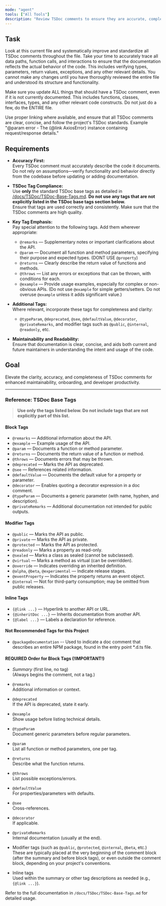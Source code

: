 ```yaml
---
mode: "agent"
tools: ["All Tools"]
description: "Review TSDoc comments to ensure they are accurate, complete, and compliant with project standards."
---
```


## Task

Look at this current file and systematically improve and standardize all TSDoc comments throughout the file. Take your time to accurately trace all data paths, function calls, and interactions to ensure that the documentation reflects the actual behavior of the code. This includes verifying types, parameters, return values, exceptions, and any other relevant details. You cannot make any changes until you have thoroughly reviewed the entire file and understood its structure and functionality.

Make sure you update ALL things that should have a TSDoc comment, even if it is not currently documented. This includes functions, classes, interfaces, types, and any other relevant code constructs. Do not just do a few, do the ENTIRE file.

Use proper linking where available, and ensure that all TSDoc comments are clear, concise, and follow the project's TSDoc standards. Example "@param error - The {@link AxiosError} instance containing request/response details."

## Requirements

- **Accuracy First:**  
  Every TSDoc comment must accurately describe the code it documents. Do not rely on assumptions—verify functionality and behavior directly from the codebase before updating or adding documentation.

- **TSDoc Tag Compliance:**  
  Use **only** the standard TSDoc base tags as detailed in [/docs/TSDoc/TSDoc-Base-Tags.md](../../docs/TSDoc/TSDoc-Base-Tags.md).
  **Do not use any tags that are not explicitly listed in the TSDoc base tags section below.**  
  Ensure that tags are used correctly and consistently.
  Make sure that the TSDoc comments are high quality.

- **Key Tag Emphasis:**  
  Pay special attention to the following tags. Add them wherever appropriate:

  - `@remarks` — Supplementary notes or important clarifications about the API.
  - `@param` — Document all function and method parameters, specifying their purpose and expected types. (DONT USE `@property`)
  - `@returns` — Clearly describe the return value of functions and methods.
  - `@throws` — List any errors or exceptions that can be thrown, with conditions for each.
  - `@example` — Provide usage examples, especially for complex or non-obvious APIs. (Do not use `@example` for simple getters/setters. Do not overuse `@example` unless it adds significant value.)

- **Additional Tags:**  
  Where relevant, incorporate these tags for completeness and clarity:

  - `@typeParam`, `@deprecated`, `@see`, `@defaultValue`, `@decorator`, `@privateRemarks`, and modifier tags such as `@public`, `@internal`, `@readonly`, etc.

- **Maintainability and Readability:**  
  Ensure that documentation is clear, concise, and aids both current and future maintainers in understanding the intent and usage of the code.

## Goal

Elevate the clarity, accuracy, and completeness of TSDoc comments for enhanced maintainability, onboarding, and developer productivity.

---

### Reference: TSDoc Base Tags

> **Use only the tags listed below. Do not include tags that are not explicitly part of this list.**

#### Block Tags

- `@remarks` — Additional information about the API.
- `@example` — Example usage of the API.
- `@param` — Documents a function or method parameter.
- `@returns` — Documents the return value of a function or method.
- `@throws` — Documents errors that may be thrown.
- `@deprecated` — Marks the API as deprecated.
- `@see` — References related information.
- `@defaultValue` — Documents the default value for a property or parameter.
- `@decorator` — Enables quoting a decorator expression in a doc comment.
- `@typeParam` — Documents a generic parameter (with name, hyphen, and description).
- `@privateRemarks` — Additional documentation not intended for public outputs.

#### Modifier Tags

- `@public` — Marks the API as public.
- `@private` — Marks the API as private.
- `@protected` — Marks the API as protected.
- `@readonly` — Marks a property as read-only.
- `@sealed` — Marks a class as sealed (cannot be subclassed).
- `@virtual` — Marks a method as virtual (can be overridden).
- `@override` — Indicates overriding an inherited definition.
- `@alpha`, `@beta`, `@experimental` — Indicate release stages.
- `@eventProperty` — Indicates the property returns an event object.
- `@internal` — Not for third-party consumption; may be omitted from public releases.

#### Inline Tags

- `{@link ...}` — Hyperlink to another API or URL.
- `{@inheritDoc ...}` — Inherits documentation from another API.
- `{@label ...}` — Labels a declaration for reference.

#### Not Recommended Tags for this Project

- `@packageDocumentation` -- Used to indicate a doc comment that describes an entire NPM package, found in the entry point \*.d.ts file.

#### REQUIRED Order for Block Tags (!IMPORTANT!)

- _Summary_ (first line, no tag)  
  (Always begins the comment, not a tag.)

- `@remarks`  
  Additional information or context.

- `@deprecated`  
  If the API is deprecated, state it early.

- `@example`  
  Show usage before listing technical details.

- `@typeParam`  
  Document generic parameters before regular parameters.

- `@param`  
  List all function or method parameters, one per tag.

- `@returns`  
  Describe what the function returns.

- `@throws`  
  List possible exceptions/errors.

- `@defaultValue`  
  For properties/parameters with defaults.

- `@see`  
  Cross-references.

- `@decorator`  
  If applicable.

- `@privateRemarks`  
  Internal documentation (usually at the end).

- Modifier tags (such as `@public`, `@protected`, `@internal`, `@beta`, etc.)  
  These are typically placed at the very beginning of the comment block (after the summary and before block tags), or even outside the comment block, depending on your project's conventions.

- Inline tags  
  Used within the summary or other tag descriptions as needed (e.g., `{@link ...}`).

Refer to the full documentation in `/docs/TSDoc/TSDoc-Base-Tags.md` for detailed usage.
